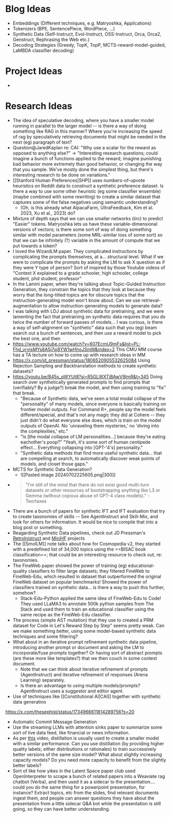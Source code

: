 
# Blog Ideas
- Embeddings (Different techniques, e.g. Matryoshka, Applications)
- Tokenizers (BPE, SentencePiece, WordPiece, ...)
- Synthetic Data (Self-Instruct, Evol-Instruct, OSS-Instruct, Orca, Orca2, Genstruct, Rephrasing the Web etc.)
- Decoding Strategies (Greedy, TopK, TopP, MCTS-reward-model-guided, LaMBDA classifier decoding)

# Project Ideas
- 
# Research Ideas
- The idea of speculative decoding, where you have a smaller model running in parallel to the larger model -- is there a way of doing something like RAG in this manner? Where you're increasing the speed of rag by speculatively retrieving documents that might be needed in the next (eg) paragraph of text?
- Question@JaredKaplan re: CAI: "Why use a scalar for the reward as opposed to anything else?" -> "Interesting research questions; could imagine a bunch of functions applied to the reward; imagine punishing bad behavior more extremely than good behavior, or changing the way that you sample. We've mostly done the simplest thing, but there's interesting research to be done on variations."
- [[Stanford Human Preferences|SHP]] uses numbers-of-upvote heuristics on Reddit data to construct a synthetic preference dataset. Is there a way to use some other heuristic (eg some classifier ensemble) (maybe combined with some rewriting) to create a similar dataset that captures some of the false negatives using semantic understanding?
	- (Oh, is this already what AlpacaFarm, UltraFeedback, Kim et al. 2023, Xu et al., 2023) do?
- Mixture of depth says that we can use smaller networks (iirc) to predict "Easier" tokens. Matryoshka lets us have these variable-dimensional versions of vectors; is there some sort of way of doing something similar with model parameters (some MRL-similar loss of some sort) so that we can be infinitely (?) variable in the amount of compute that we put towards a token?
- I loved the WizardLM paper. They complicated instructions by complicating the prompts themselves, at a... structural level. What if we were to complicate the prompts by asking the LM to ask X question as if they were Y type of person? Sort of inspired by those Youtube videos of "Context X explained to a grade schooler, high schooler, college student, phd student, professor"
- In the Lamini paper, when they're talking about Topic-Guided Instruction Generation, they constrain the topics that they look at because they worry that the long-titled topics are for obscure topics that the instruction-generating model won't know about. Can we use retrieval-augmentation to allow instruction-generating models to generate data?
- I was talking with LDJ about synthetic data for pretraining, and we were lamenting the fact that pretraining on synthetic data requires that you do twice the number of forward passes of models... I was curious, is there a way of self-alignment on "synthetic" data such that you (eg) beam search out a bunch of sentences, and then use a reward model to pick the best one, and then 
- https://www.youtube.com/watch?v=607EcmU9mFs&list=PL-Fhd_vrvisMYs8A5j7sj8YW1wHhoJSmW&index=2 This CMU MM course has a TA lecture on how to come up with research ideas in MM
- https://x.com/jd_pressman/status/1806520905532625084 Using Rejection Sampling and Backtranslation methods to create synthetic datasets?
- https://youtu.be/B45s_qWYUt8?si=R5GLWXTiBAwV9ImR&t=345 Doing search over synthetically generated prompts to find prompts that (verifiably? By a judge?) break the model, and then using training to "fix" that break.
	- "Because of Synthetic data, we've seen a total modal collapse of the "personality" of many models, since everyone is basically training on frontier model outputs. For Command R+, people say the model feels different/special, and that's not any magic they did at Cohere -- they just didn't do what everyone else does, which is train on the model outputs of OpenAI. No 'unraveling them mysteries,' no 'diving into the complexities,' etc."
	- "Is [the modal collapse of LM personalities...] because they're eating eachother's poop?" "Yeah, it's some sort of human centipede effect... Everything collapsing into [GPT-'4's] personality."
	- "Synthetic data methods that find more useful synthetic data... that are compelling at search, to automatically discover weak points of models, and closet those gaps."
- MCTS for Synthetic Data Generation?
	- ![[Pasted image 20240702225605.png|300]]
- > "I'm still of the mind that there do not exist good multi-turn datasets or other resources of bootstrapping anything like L3 or Gemma (without copious abuse of GPT-4 class models)." - Teortaxes
- There are a bunch of papers for synthetic IFT and IFT evaluation that try to create taxonomies of skills -- See AgentInstruct and Skill-Mix, and look for others for information. It would be nice to compile that into a blog post or something.
- Reagarding Synthetic Data pipelines, check out JD Pressman's [RetroInistruct](https://github.com/JD-P/RetroInstruct?tab=readme-ov-file) and [MiniHF](https://github.com/JD-P/minihf?tab=readme-ov-file#sampling-branch-management-and-autoloom) projects
- The [[SmolLM]] note talks about how for Cosmopedia v2, they started with a predefined list of 34,000 topics using the ==BISAC book classification==; that could be an interesting resource to check out, re: taxonomies.
- The FineWeb paper showed the power of training (eg) educational-quality classifiers to filter large datasets; they filtered FineWeb to FineWeb-Edu, which resulted in dataset that outperformed the original FineWeb dataset on popular benchmarks! Showed the power of classifiers trained on synthetic data... is there a way to push this further, somehow?
	- Stack-Edu-Python applied the same idea of FineWeb-Edu to Code! They used LLaMA3 to annotate 500k python samples from The Stack and used them to train an educational classifier using the same recipe as the FineWeb-Edu classifier.
- The process (simple AST mutation) that they use to created a PRM dataset for Code in Let's Reward Step by Step" seems pretty weak. Can we make something better, using some model-based synthetic data techniques and some filtering?
- What about in an iterative prompt refinement synthetic data pipeline, introducing another prompt or document and asking the LM to incorporate/fuse prompts together? Or having sort of abstract prompts (are these more like templates?) that we then couch in some context document.
	- Note that we can think about iterative refinement of prompts (AgentInstruct) and iterative refinement of responses (Arena Learning) separately.
	- Is there an advantage to using multiple models/prompts? AgentInstruct uses a suggestor and editor agent.
- Use of techniques like [[Constitutional AI|CAI]] together with synthetic data generatino

https://x.com/thesephist/status/1734966611814289756?s=20

- Automatic Commit Message Generation
- Use the streaming LLMs with attention sinks paper to summarize some sort of live data feed, like financial or news information.
- As per [this](https://youtu.be/TIqf4LMNCjU?si=lTLl_4ft-TmCpMNr) video, distillation is usually used to create a smaller model with a similar performance. Can you use distillation (by providing higher quality labels; either distributions or rationales) to train successively better versions of the same size model? What about slightly increasing capacity models? Do you need more capacity to benefit from the slightly better labels?
- Sort of like how yikes in the Latent Space paper club used OpenInterpreter to scrape a bunch of related papers into a Weaviate rag chatbot (Verba), and then used it as a sidecar to the presentation.... could you do the same thing for a powerpoint presentation, for instance? Extract topics, etc from the slides, find relevant documents ingest them, and people can answer questions they have about the presentation from a little sidecar Q&A bot while the presentation is still going, so they can have better understanding.

